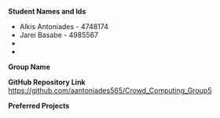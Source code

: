 **Student Names and Ids**
* Alkis Antoniades - 4748174
* Jarei Basabe - 4985567
*
*

**Group Name** 


**GitHub Repository Link**
https://github.com/aantoniades565/Crowd_Computing_Group5


**Preferred Projects**
